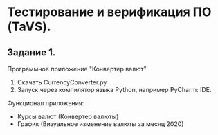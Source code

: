 # Тестирование и верификация ПО (TaVS).
## Задание 1.
Программное приложение "Конвертер валют".
1. Скачать CurrencyConverter.py
2. Запуск через компилятор языка Python, например PyCharm: IDE.

Функционал приложения:
* Курсы валют (Конвертер валюты)
* График (Визуальное изменение валюты за месяц 2020)
